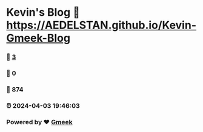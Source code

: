 # Kevin's Blog :link: https://AEDELSTAN.github.io/Kevin-Gmeek-Blog 
### :page_facing_up: [3](https://AEDELSTAN.github.io/Kevin-Gmeek-Blog/tag.html) 
### :speech_balloon: 0 
### :hibiscus: 874 
### :alarm_clock: 2024-04-03 19:46:03 
### Powered by :heart: [Gmeek](https://github.com/Meekdai/Gmeek)
